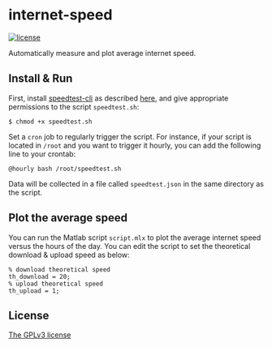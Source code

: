 # internet-speed
[![license](https://img.shields.io/badge/license-GPL3-brightgreen.svg)](https://github.com/asonnino/internet-speed/blob/master/LICENSE)

Automatically measure and plot average internet speed. 

## Install & Run
First, install [speedtest-cli](https://github.com/sivel/speedtest-cli) as described [here](https://github.com/sivel/speedtest-cli#installation), and give appropriate permissions to the script `speedtest.sh`:
```
$ chmod +x speedtest.sh
```
Set a `cron` job to regularly trigger the script. For instance, if your script is located in `/root` and you want to trigger it hourly, you can add the following line to your crontab:
```
@hourly bash /root/speedtest.sh
```
Data will be collected in a file called `speedtest.json` in the same directory as the script.

## Plot the average speed
You can run the Matlab script `script.mlx` to plot the average internet speed versus the hours of the day. You can edit the script to set the theoretical download & upload speed as below:
```
% download theoretical speed
th_download = 20;
% upload theoretical speed
th_upload = 1;
```

## License
[The GPLv3 license](https://www.gnu.org/licenses/gpl-3.0.en.html)